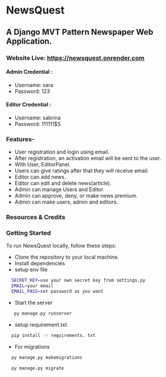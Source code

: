 # NewsQuest 
## A Django MVT Pattern Newspaper Web Application.
### Website Live: https://newsquest.onrender.com
#### Admin Credential : 
- Username: sara
- Password: 123

#### Editor Credential : 
- Username: sabrina
- Password: 111111$S

### Features-
- User registration and login using email.
- After registration, an activation email will be sent to the user.
- With User, EditorPanel.
- Users can give ratings after that they will receive email.
- Editor can add news.
- Editor can edit and delete news(article).
- Admin can manage Users and Editor.
- Admin can approve, deny, or make news premium.
- Admin can make users, admin and editors.

### Resources & Credits


### Getting Started
To run NewsQuest locally, follow these steps:
- Clone the repository to your local machine.
- Install dependencies
- setup env file
```bash
  SECRET_KEY=use your own secret key from settings.py
  EMAIL=your email
  EMAIL_PASS=set password as you want
```
- Start the server
 ```bash
    py manage.py runserver
```
- setup requirement.txt
```bash
  pip install -r requirements. txt
```
- For migrations 
```bash
  py manage.py makemigrations
```
```bash
  py manage.py migrate
```
   
